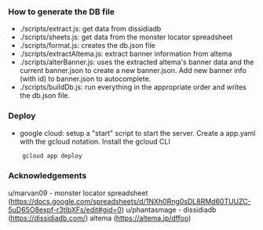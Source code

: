   ### How to generate the DB file

  - ./scripts/extract.js: get data from dissidiadb
  - ./scripts/sheets.js: get data from the monster locator spreadsheet
  - ./scripts/format.js: creates the db.json file
  - ./scripts/extractAltema.js: extract banner information from altema
  - ./scripts/alterBanner.js: uses the extracted altema's banner data and the current banner.json to create a new banner.json. Add new banner info (with id) to banner.json to autocomplete.
  - ./scripts/buildDb.js: run everything in the appropriate order and writes the db.json file.

  ### Deploy
   - google cloud: setup a "start" script to start the server. Create a app.yaml with the gcloud notation. Install the gcloud CLI
```bash
    gcloud app deploy
```
    

  ### Acknowledgements
  u/marvan09 - monster locator spreadsheet (https://docs.google.com/spreadsheets/d/1NXh0Rng0sDL8RMd60TUUZC-5uD65O8expf-r3tlbXFs/edit#gid=0)
  u/phantasmage - dissidiadb (https://dissidiadb.com/)
  altema (https://altema.jp/dffoo)
